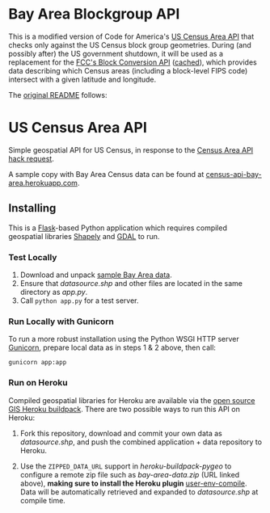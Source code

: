 # Bay Area Blockgroup API
This is a modified version of Code for America's [US Census Area API](https://github.com/codeforamerica/US-Census-Area-API) that checks only against the US Census block group geometries. During (and possibly after) the US government shutdown, it will be used as a replacement for the [FCC's Block Conversion API](http://www.fcc.gov/developer/census-block-conversions-api-v1.0.1) ([cached](http://webcache.googleusercontent.com/search?q=cache:PHkruETVxnEJ:www.fcc.gov/developer/census-block-conversions-api-v1.0.1+&cd=3&hl=en&ct=clnk&gl=us)), which provides data describing which Census areas (including a block-level FIPS code) intersect with a given latitude and longitude.

The [original README](https://github.com/codeforamerica/hack-requests/blob/master/census-area-API.md) follows:


US Census Area API
==================

Simple geospatial API for US Census, in response to the
[Census Area API hack request](https://github.com/codeforamerica/hack-requests/blob/master/census-area-API.md).

A sample copy with Bay Area Census data can be found at
[census-api-bay-area.herokuapp.com](http://census-api-bay-area.herokuapp.com).

Installing
----

This is a [Flask](http://flask.pocoo.org/)-based Python application which
requires compiled geospatial libraries [Shapely](http://toblerity.org/shapely/)
and [GDAL](http://trac.osgeo.org/gdal/) to run.

### Test Locally

1. Download and unpack [sample Bay Area data](http://forever.codeforamerica.org.s3.amazonaws.com/Census-API/bay-area-data.zip).
2. Ensure that *datasource.shp* and other files are located in the same directory as *app.py*.
3. Call `python app.py` for a test server.

### Run Locally with Gunicorn

To run a more robust installation using the Python WSGI HTTP server
[Gunicorn](http://gunicorn.org/), prepare local data as in steps 1 & 2 above,
then call:

    gunicorn app:app

### Run on Heroku

Compiled geospatial libraries for Heroku are available via the
[open source GIS Heroku buildpack](https://github.com/codeforamerica/heroku-buildpack-pygeo).
There are two possible ways to run this API on Heroku:

1. Fork this repository, download and commit your own data as *datasource.shp*,
and push the combined application + data repository to Heroku.

2. Use the `ZIPPED_DATA_URL` support in *heroku-buildpack-pygeo* to configure
a remote zip file such as *bay-area-data.zip* (URL linked above),
**making sure to install the Heroku plugin**
[user-env-compile](https://devcenter.heroku.com/articles/labs-user-env-compile).
Data will be automatically retrieved and expanded to *datasource.shp* at
compile time.

